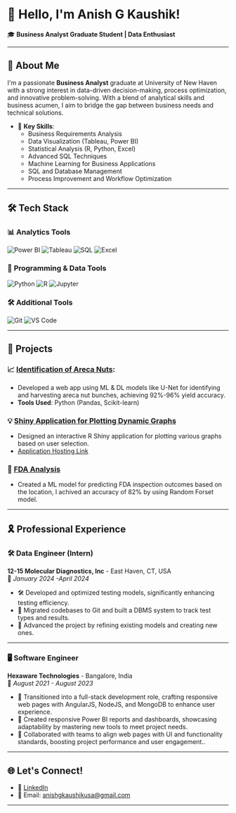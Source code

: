# 👋 Hello, I'm Anish G Kaushik!  
🎓 **Business Analyst Graduate Student | Data Enthusiast**

---

## 🚀 About Me  
I'm a passionate **Business Analyst** graduate at University of New Haven with a strong interest in data-driven decision-making, process optimization, and innovative problem-solving. With a blend of analytical skills and business acumen, I aim to bridge the gap between business needs and technical solutions.  

- 🌟 **Key Skills**:  
  - Business Requirements Analysis  
  - Data Visualization (Tableau, Power BI)  
  - Statistical Analysis (R, Python, Excel)
  - Advanced SQL Techniques  
  - Machine Learning for Business Applications  
  - SQL and Database Management  
  - Process Improvement and Workflow Optimization

---
## 🛠️ Tech Stack  

### 📊 **Analytics Tools**  
![Power BI](https://img.shields.io/badge/Power%20BI-F2C811?style=for-the-badge&logo=power-bi&logoColor=black)
![Tableau](https://img.shields.io/badge/Tableau-E97627?style=for-the-badge&logo=tableau&logoColor=white)
![SQL](https://img.shields.io/badge/SQL-4479A1?style=for-the-badge&logo=postgresql&logoColor=white)
![Excel](https://img.shields.io/badge/Microsoft%20Excel-217346?style=for-the-badge&logo=microsoft-excel&logoColor=white)

### 📐 **Programming & Data Tools**  
![Python](https://img.shields.io/badge/Python-3776AB?style=for-the-badge&logo=python&logoColor=white)
![R](https://img.shields.io/badge/R-276DC3?style=for-the-badge&logo=r&logoColor=white)
![Jupyter](https://img.shields.io/badge/Jupyter-F37626?style=for-the-badge&logo=jupyter&logoColor=white)

### 🛠️ **Additional Tools**  
![Git](https://img.shields.io/badge/Git-F05032?style=for-the-badge&logo=git&logoColor=white)
![VS Code](https://img.shields.io/badge/VS%20Code-007ACC?style=for-the-badge&logo=visual-studio-code&logoColor=white)

---

## 📂 Projects  

### 📈 [Identification of Areca Nuts](https://github.com/anishgkaushik/arecanut-background-removal):    
- Developed a web app using ML & DL models like U-Net for identifying and harvesting areca nut bunches, achieving 92%-96% yield accuracy.  
- **Tools Used**: Python (Pandas, Scikit-learn)

### 💡 [Shiny Application for Plotting Dynamic Graphs](https://github.com/anishgkaushik/Dynamic_Graphs_Rshiny)  
- Designed an interactive R Shiny application for plotting various graphs based on user selection.
- [Application Hosting Link](https://gkapps.shinyapps.io/Project_App/)

### 🏢 [FDA Analysis](https://github.com/anishgkaushik/FDA_Analysis_App)
- Created a ML model for predicting FDA inspection outcomes based on the location, I achived an accuracy of 82% by using Random Forset model.

---

## 🎗 Professional Experience  

### 🛠️ **Data Engineer (Intern)**  
**12-15 Molecular Diagnostics, Inc** - East Haven, CT, USA  
📅 *January 2024 -April 2024*  
- 🛠️ Developed and optimized testing models, significantly enhancing testing efficiency.
- 🔄 Migrated codebases to Git and built a DBMS system to track test types and results.
- 🚀 Advanced the project by refining existing models and creating new ones.

---

### 🖥️ **Software Engineer**  
**Hexaware Technologies** - Bangalore, India  
📅 *August 2021 - August 2023*  
- 🚀 Transitioned into a full-stack development role, crafting responsive web pages with AngularJS, NodeJS, and MongoDB to enhance user experience.  
- 🔧 Created responsive Power BI reports and dashboards, showcasing adaptability by mastering new tools to meet project needs.
- 🤝 Collaborated with teams to align web pages with UI and functionality standards, boosting project performance and user engagement..  

---

## 🌐 Let's Connect!  

- 💼 [LinkedIn](www.linkedin.com/in/anish-gangur-kaushik)   
- 📧 Email: [anishgkaushikusa@gmail.com](mailto:anishgkaushikusa@gmail.com)  

---
